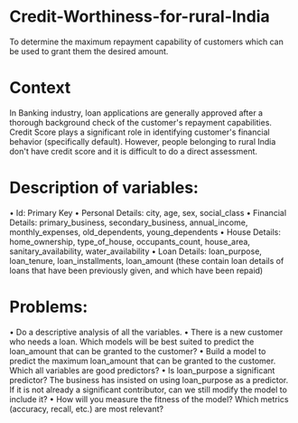 # Credit-Worthiness-for-rural-India
To determine the  maximum repayment capability of customers  which can be used to grant them the desired amount.

# Context
In Banking industry, loan applications are generally approved after a thorough background check of the
customer's repayment capabilities. Credit Score plays a significant role in identifying customer's financial
behavior (specifically default). However, people belonging to rural India don't have credit score and it is difficult
to do a direct assessment.

# Description of variables:
• Id: Primary Key
• Personal Details: city, age, sex, social_class
• Financial Details: primary_business, secondary_business, annual_income, monthly_expenses,
old_dependents, young_dependents
• House Details: home_ownership, type_of_house, occupants_count, house_area, sanitary_availability,
water_availability
• Loan Details: loan_purpose, loan_tenure, loan_installments, loan_amount (these contain loan details
of loans that have been previously given, and which have been repaid)

# Problems:
• Do a descriptive analysis of all the variables.
• There is a new customer who needs a loan. Which models will be best suited to predict the
loan_amount that can be granted to the customer?
• Build a model to predict the maximum loan_amount that can be granted to the customer. Which all
variables are good predictors?
• Is loan_purpose a significant predictor? The business has insisted on using loan_purpose as a
predictor. If it is not already a significant contributor, can we still modify the model to include it?
• How will you measure the fitness of the model? Which metrics (accuracy, recall, etc.) are most
relevant?
